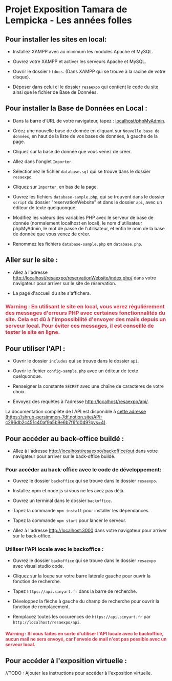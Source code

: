 # Projet Exposition Tamara de Lempicka - Les années folles

## Pour installer les sites en local:

- Installez XAMPP avec au minimum les modules Apache et MySQL.

- Ouvrez votre XAMPP et activer les serveurs Apache et MySQL.

- Ouvrir le dossier `htdocs`. (Dans XAMPP qui se trouve à la racine de votre disque).

- Déposer dans celui ci le dossier `resaexpo` qui contient le code du site ainsi que le fichier de Base de Données.


## Pour installer la Base de Données en Local :

- Dans la barre d'URL de votre navigateur, tapez : [localhost/phpMyAdmin](localhost/phpMyAdmin).

- Créez une nouvelle base de donnée en cliquant sur `Nouvelle base de données`, en haut de la liste de vos bases de données, à gauche de la page.

- Cliquez sur la base de donnée que vous venez de créer.

- Allez dans l'onglet `Importer`.

- Sélectionnez le fichier `database.sql` qui se trouve dans le dossier `resaexpo`.

- Cliquez sur `Importer`, en bas de la page.

- Ouvrez les fichiers `database-sample.php`, qui se trouvent dans le dossier `script` du dossier "reservationWebsite" et dans le dossier `api`, avec un éditeur de texte quelquonque.

- Modifiez les valeurs des variables PHP avec le serveur de base de donnée (normalement localhost en local), le nom d'utilisateur phpMyAdmin, le mot de passe de l'utilisateur, et enfin le nom de la base de donnée que vous venez de créer.

- Renommez les fichiers `database-sample.php` en `database.php`.


## Aller sur le site :

- Allez à l'adresse [http://localhost/resaexpo/reservationWebsite/index.php/](http://localhost/resaexpo/reservationWebsite/index.php/) dans votre navigateur pour arriver sur le site de réservation.

- La page d'accueil du site s'affichera.

### **<span style="color: #dc3545">Warning : En utilisant le site en local, vous verez réguliérement des messages d'erreurs PHP avec certaines fonctionnalités du site. Cela est dû à l'impossibilité d'envoyer des mails depuis un serveur local. Pour éviter ces messages, il est conseillé de tester le site en ligne.</span>**

## Pour utiliser l'API :

- Ouvrir le dossier `includes` qui se trouve dans le dossier `api`.

- Ouvrir le fichier `config-sample.php` avec un éditeur de texte quelquonque.

- Renseigner la constante `SECRET` avec une chaîne de caractères de votre choix.

- Envoyez des requêtes à l'adresse [http://localhost/resaexpo/api/](http://localhost/resaexpo/api/).

La documentation complète de l'API est disponible à [cette adresse (https://shrub-persimmon-7df.notion.site/API-c296db2c451c40af9a5b9e6b7f6fd049?pvs=4)](https://shrub-persimmon-7df.notion.site/API-c296db2c451c40af9a5b9e6b7f6fd049?pvs=4).

## Pour accéder au back-office buildé :

- Allez à l'adresse [http://localhost/resaexpo/backoffice/out](http://localhost/resaexpo/backoffice/out) dans votre navigateur pour arriver sur le back-office buildé.

### Pour accéder au back-office avec le code de développement:

- Ouvrez le dossier `backoffice` qui se trouve dans le dossier `resaexpo`.

- Installez npm et node.js si vous ne les avez pas déjà.

- Ouvrez un terminal dans le dossier `backoffice`.

- Tapez la commande `npm install` pour installer les dépendances.

- Tapez la commande `npm start` pour lancer le serveur.

- Allez à l'adresse [http://localhost:3000](http://localhost:3000) dans votre navigateur pour arriver sur le back-office.

### Utiliser l'API locale avec le backoffice :

- Ouvrez le dossier `backoffice` qui se trouve dans le dossier `resaexpo` avec visual studio code.

- Cliquez sur la loupe sur votre barre latérale gauche pour ouvrir la fonction de recherche.

- Tapez `https://api.sinyart.fr` dans la barre de recherche.

- Développez la flèche à gauche du champ de recherche pour ouvrir la fonction de remplacement.

- Remplacez toutes les occurences de `https://api.sinyart.fr` par `http://localhost/resaexpo/api`.

#### **<span style="color: #dc3545">Warning : Si vous faites en sorte d'utiliser l'API locale avec le backoffice, aucun mail ne sera envoyé, car l'envoie de mail n'est pas possible avec un serveur local.</span>**

## Pour accéder à l'exposition virtuelle :
//TODO : Ajouter les instructions pour accéder à l'exposition virtuelle.